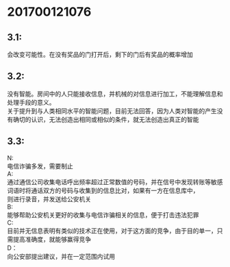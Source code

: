 201700121076
====
3.1:
----
会改变可能性。在没有奖品的门打开后，剩下的门后有奖品的概率增加<br>

3.2:
----
没有智能。房间中的人只能接收信息，并机械的对信息进行加工，不能理解信息和处理手段的意义。<br>
关于提升到与人类相同水平的智能问题，目前无法回答，因为人类对智能的产生没有确切的认识，无法创造出相同或相似的条件，就无法创造出真正的智能<br>

3.3:
----
N:<br>
电信诈骗多发，需要制止<br>
A:<br>
通过通信公司收集电话呼出频率超过正常数值的号码，并在信号中发现转账等敏感词语时将通话双方的号码与收集到的信息比对，如果有一方在信息库中，<br>
则进行录音，并发送给公安机关<br>
B:<br>
能够帮助公安机关更好的收集与电信诈骗相关的信息，便于打击违法犯罪<br>
C:<br>
目前并无信息表明有类似的技术正在使用，对于这方面的竞争，由于目的单一，只需提高准确度，就能够赢得竞争<br>
D：<br>
向公安部提出建议，并在一定范围内试用

